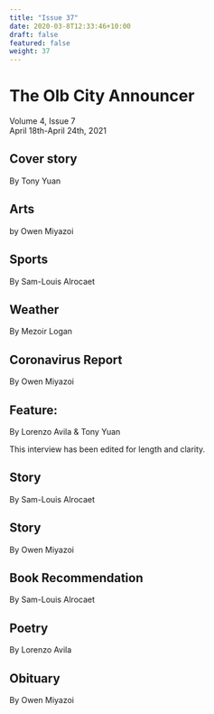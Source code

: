 ```yaml
---
title: "Issue 37"
date: 2020-03-8T12:33:46+10:00
draft: false
featured: false
weight: 37
---
```


# The Olb City Announcer    
Volume 4, Issue 7   
April 18th-April 24th, 2021    

## Cover story
By Tony Yuan



## Arts
by Owen Miyazoi



## Sports
By Sam-Louis Alrocaet



## Weather
By Mezoir Logan



## Coronavirus Report
By Owen Miyazoi



## Feature: 
By Lorenzo Avila & Tony Yuan



This interview has been edited for length and clarity.

## Story
By Sam-Louis Alrocaet



## Story
By Owen Miyazoi



## Book Recommendation
By Sam-Louis Alrocaet



## Poetry
By Lorenzo Avila

  

## Obituary
By Owen Miyazoi

